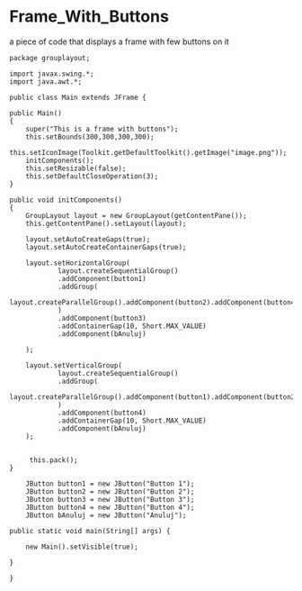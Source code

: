 # Frame_With_Buttons
a piece of code that displays a frame with few buttons on it

    package grouplayout;

    import javax.swing.*;
    import java.awt.*;

    public class Main extends JFrame {

    public Main()
    {
        super("This is a frame with buttons");
        this.setBounds(300,300,300,300);
        this.setIconImage(Toolkit.getDefaultToolkit().getImage("image.png"));
        initComponents();
        this.setResizable(false);
        this.setDefaultCloseOperation(3);
    }
    
    public void initComponents()
    {
        GroupLayout layout = new GroupLayout(getContentPane());
        this.getContentPane().setLayout(layout);
        
        layout.setAutoCreateGaps(true);
        layout.setAutoCreateContainerGaps(true);
        
        layout.setHorizontalGroup(
                layout.createSequentialGroup()
                .addComponent(button1)
                .addGroup(
                layout.createParallelGroup().addComponent(button2).addComponent(button4)
                )
                .addComponent(button3)
                .addContainerGap(10, Short.MAX_VALUE)
                .addComponent(bAnuluj)
                
        );
        
        layout.setVerticalGroup(
                layout.createSequentialGroup()
                .addGroup(
                layout.createParallelGroup().addComponent(button1).addComponent(button2).addComponent(button3)
                )
                .addComponent(button4)
                .addContainerGap(10, Short.MAX_VALUE)
                .addComponent(bAnuluj)
        );
        
        
         this.pack();
    }
    
        JButton button1 = new JButton("Button 1");
        JButton button2 = new JButton("Button 2");
        JButton button3 = new JButton("Button 3");
        JButton button4 = new JButton("Button 4");
        JButton bAnuluj = new JButton("Anuluj");
   
    public static void main(String[] args) {
       
        new Main().setVisible(true);
        
    }
    
    }
